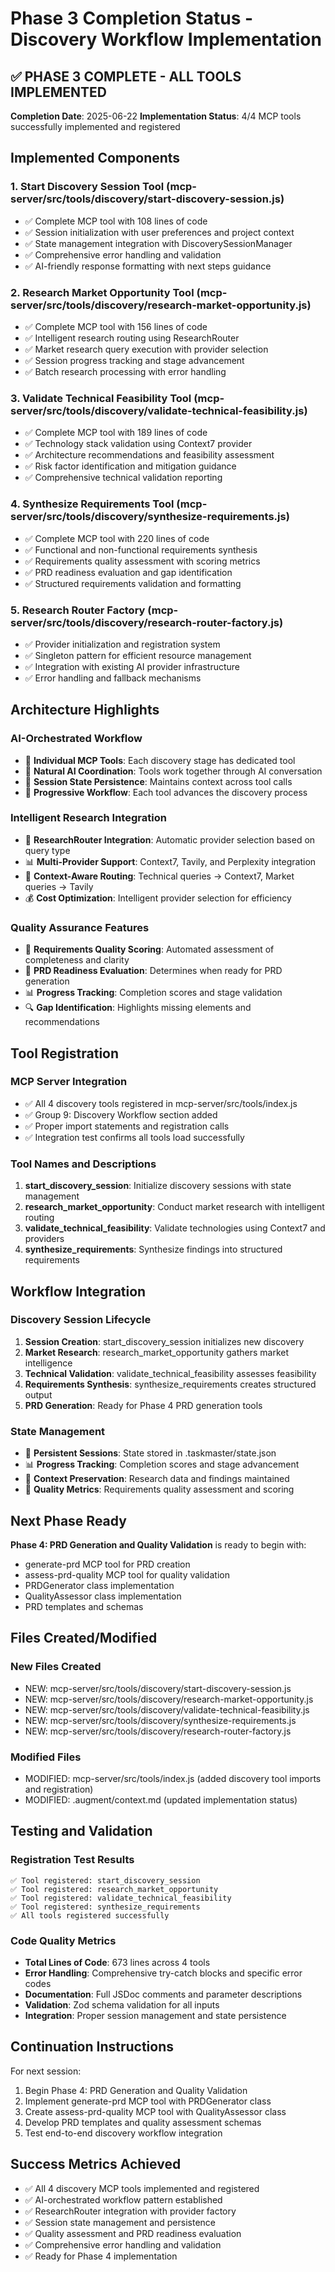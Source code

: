 # Phase 3 Completion Status - Discovery Workflow Implementation

## ✅ PHASE 3 COMPLETE - ALL TOOLS IMPLEMENTED

**Completion Date**: 2025-06-22
**Implementation Status**: 4/4 MCP tools successfully implemented and registered

## Implemented Components

### 1. Start Discovery Session Tool (mcp-server/src/tools/discovery/start-discovery-session.js)
- ✅ Complete MCP tool with 108 lines of code
- ✅ Session initialization with user preferences and project context
- ✅ State management integration with DiscoverySessionManager
- ✅ Comprehensive error handling and validation
- ✅ AI-friendly response formatting with next steps guidance

### 2. Research Market Opportunity Tool (mcp-server/src/tools/discovery/research-market-opportunity.js)
- ✅ Complete MCP tool with 156 lines of code
- ✅ Intelligent research routing using ResearchRouter
- ✅ Market research query execution with provider selection
- ✅ Session progress tracking and stage advancement
- ✅ Batch research processing with error handling

### 3. Validate Technical Feasibility Tool (mcp-server/src/tools/discovery/validate-technical-feasibility.js)
- ✅ Complete MCP tool with 189 lines of code
- ✅ Technology stack validation using Context7 provider
- ✅ Architecture recommendations and feasibility assessment
- ✅ Risk factor identification and mitigation guidance
- ✅ Comprehensive technical validation reporting

### 4. Synthesize Requirements Tool (mcp-server/src/tools/discovery/synthesize-requirements.js)
- ✅ Complete MCP tool with 220 lines of code
- ✅ Functional and non-functional requirements synthesis
- ✅ Requirements quality assessment with scoring metrics
- ✅ PRD readiness evaluation and gap identification
- ✅ Structured requirements validation and formatting

### 5. Research Router Factory (mcp-server/src/tools/discovery/research-router-factory.js)
- ✅ Provider initialization and registration system
- ✅ Singleton pattern for efficient resource management
- ✅ Integration with existing AI provider infrastructure
- ✅ Error handling and fallback mechanisms

## Architecture Highlights

### AI-Orchestrated Workflow
- 🎯 **Individual MCP Tools**: Each discovery stage has dedicated tool
- 🎯 **Natural AI Coordination**: Tools work together through AI conversation
- 🎯 **Session State Persistence**: Maintains context across tool calls
- 🎯 **Progressive Workflow**: Each tool advances the discovery process

### Intelligent Research Integration
- 🔄 **ResearchRouter Integration**: Automatic provider selection based on query type
- 📊 **Multi-Provider Support**: Context7, Tavily, and Perplexity integration
- 🧠 **Context-Aware Routing**: Technical queries → Context7, Market queries → Tavily
- 💰 **Cost Optimization**: Intelligent provider selection for efficiency

### Quality Assurance Features
- 📝 **Requirements Quality Scoring**: Automated assessment of completeness and clarity
- 🎯 **PRD Readiness Evaluation**: Determines when ready for PRD generation
- 📊 **Progress Tracking**: Completion scores and stage validation
- 🔍 **Gap Identification**: Highlights missing elements and recommendations

## Tool Registration

### MCP Server Integration
- ✅ All 4 discovery tools registered in mcp-server/src/tools/index.js
- ✅ Group 9: Discovery Workflow section added
- ✅ Proper import statements and registration calls
- ✅ Integration test confirms all tools load successfully

### Tool Names and Descriptions
1. **start_discovery_session**: Initialize discovery sessions with state management
2. **research_market_opportunity**: Conduct market research with intelligent routing
3. **validate_technical_feasibility**: Validate technologies using Context7 and providers
4. **synthesize_requirements**: Synthesize findings into structured requirements

## Workflow Integration

### Discovery Session Lifecycle
1. **Session Creation**: start_discovery_session initializes new discovery
2. **Market Research**: research_market_opportunity gathers market intelligence
3. **Technical Validation**: validate_technical_feasibility assesses feasibility
4. **Requirements Synthesis**: synthesize_requirements creates structured output
5. **PRD Generation**: Ready for Phase 4 PRD generation tools

### State Management
- 🔄 **Persistent Sessions**: State stored in .taskmaster/state.json
- 📊 **Progress Tracking**: Completion scores and stage advancement
- 🎯 **Context Preservation**: Research data and findings maintained
- 📝 **Quality Metrics**: Requirements quality assessment and scoring

## Next Phase Ready

**Phase 4: PRD Generation and Quality Validation** is ready to begin with:
- generate-prd MCP tool for PRD creation
- assess-prd-quality MCP tool for quality validation
- PRDGenerator class implementation
- QualityAssessor class implementation
- PRD templates and schemas

## Files Created/Modified

### New Files Created
- NEW: mcp-server/src/tools/discovery/start-discovery-session.js
- NEW: mcp-server/src/tools/discovery/research-market-opportunity.js
- NEW: mcp-server/src/tools/discovery/validate-technical-feasibility.js
- NEW: mcp-server/src/tools/discovery/synthesize-requirements.js
- NEW: mcp-server/src/tools/discovery/research-router-factory.js

### Modified Files
- MODIFIED: mcp-server/src/tools/index.js (added discovery tool imports and registration)
- MODIFIED: .augment/context.md (updated implementation status)

## Testing and Validation

### Registration Test Results
```
✅ Tool registered: start_discovery_session
✅ Tool registered: research_market_opportunity
✅ Tool registered: validate_technical_feasibility
✅ Tool registered: synthesize_requirements
✅ All tools registered successfully
```

### Code Quality Metrics
- **Total Lines of Code**: 673 lines across 4 tools
- **Error Handling**: Comprehensive try-catch blocks and specific error codes
- **Documentation**: Full JSDoc comments and parameter descriptions
- **Validation**: Zod schema validation for all inputs
- **Integration**: Proper session management and state persistence

## Continuation Instructions

For next session:
1. Begin Phase 4: PRD Generation and Quality Validation
2. Implement generate-prd MCP tool with PRDGenerator class
3. Create assess-prd-quality MCP tool with QualityAssessor class
4. Develop PRD templates and quality assessment schemas
5. Test end-to-end discovery workflow integration

## Success Metrics Achieved

- ✅ All 4 discovery MCP tools implemented and registered
- ✅ AI-orchestrated workflow pattern established
- ✅ ResearchRouter integration with provider factory
- ✅ Session state management and persistence
- ✅ Quality assessment and PRD readiness evaluation
- ✅ Comprehensive error handling and validation
- ✅ Ready for Phase 4 implementation
